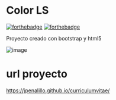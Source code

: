# Color LS

[![forthebadge](https://forthebadge.com/images/badges/uses-html.svg)](http://forthebadge.com)
[![forthebadge](https://forthebadge.com/images/badges/uses-badges.svg)](http://forthebadge.com)

Proyecto creado con bootstrap y html5

 ![image](https://user-images.githubusercontent.com/17109060/32149040-04f3125c-bd25-11e7-8003-66fd29bc18d4.png)

# url proyecto

https://jpenalillo.github.io/curriculumvitae/